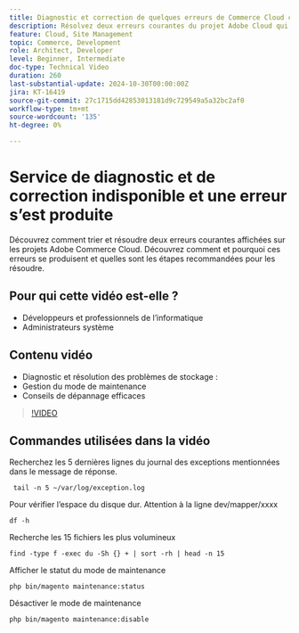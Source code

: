 ```yaml
---
title: Diagnostic et correction de quelques erreurs de Commerce Cloud courantes
description: Résolvez deux erreurs courantes du projet Adobe Cloud qui empêchent le chargement du site.
feature: Cloud, Site Management
topic: Commerce, Development
role: Architect, Developer
level: Beginner, Intermediate
doc-type: Technical Video
duration: 260
last-substantial-update: 2024-10-30T00:00:00Z
jira: KT-16419
source-git-commit: 27c1715dd42853013181d9c729549a5a32bc2af0
workflow-type: tm+mt
source-wordcount: '135'
ht-degree: 0%

---
```



# Service de diagnostic et de correction indisponible et une erreur s’est produite

Découvrez comment trier et résoudre deux erreurs courantes affichées sur les projets Adobe Commerce Cloud.  Découvrez comment et pourquoi ces erreurs se produisent et quelles sont les étapes recommandées pour les résoudre.

## Pour qui cette vidéo est-elle ?

- Développeurs et professionnels de l’informatique
- Administrateurs système

## Contenu vidéo

- Diagnostic et résolution des problèmes de stockage :
- Gestion du mode de maintenance
- Conseils de dépannage efficaces

>[!VIDEO](https://video.tv.adobe.com/v/3435766?learn=on)


## Commandes utilisées dans la vidéo

Recherchez les 5 dernières lignes du journal des exceptions mentionnées dans le message de réponse.

```SHELL
 tail -n 5 ~/var/log/exception.log
```

Pour vérifier l’espace du disque dur. Attention à la ligne dev/mapper/xxxx

```SHELL
df -h
```

Recherche les 15 fichiers les plus volumineux

```SHELL
find -type f -exec du -Sh {} + | sort -rh | head -n 15
```

Afficher le statut du mode de maintenance

```SHELL
php bin/magento maintenance:status
```

Désactiver le mode de maintenance

```SHELL
php bin/magento maintenance:disable 
```
